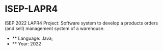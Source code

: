 # ISEP-LAPR4
ISEP 2022 LAPR4 Project: Software system to develop a products orders (and sell) management system of a warehouse.
* ** Language: Java;
* ** Year: 2022
